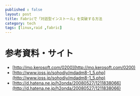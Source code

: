 ```yaml
---
published : false
layout: post
title: Fabricで「対話型インストール」を突破する方法
category: tech
tags: [linux,raid ,fabric]
---
```



# 参考資料・サイト

+ [http://mo.kerosoft.com/0200](http://mo.kerosoft.com/0200)
+ [http://www.ioss.jp/sohodiy/mdadm8-1_5.php](http://www.ioss.jp/sohodiy/mdadm8-1_5.php)
+ [http://d.hatena.ne.jp/h2onda/20080527/1211838066](http://d.hatena.ne.jp/h2onda/20080527/1211838066)
